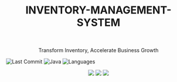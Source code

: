 <h1 align="center">INVENTORY-MANAGEMENT-SYSTEM</h1>
<br>
<p align="center">Transform Inventory, Accelerate Business Growth</p>

![Last Commit](https://img.shields.io/badge/last%20commit-today-brightgreen)
![Java](https://img.shields.io/badge/java-100.0%25-blue)
![Languages](https://img.shields.io/badge/languages-1-blue)

<p align="center">
  <img src="https://img.shields.io/badge/Markdown-black" />
  <img src="https://img.shields.io/badge/XML-blue" />
  <img src="https://img.shields.io/badge/PostgreSQL-blue" />
</p>

